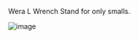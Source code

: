 Wera L Wrench Stand for only smalls.

![image](https://github.com/v6cl/My3DPrinterMODs/assets/16078263/7dc77f33-96ba-4ceb-8e8c-4310b04315be)
